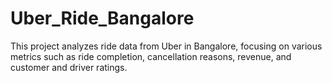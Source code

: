 # Uber_Ride_Bangalore
This project analyzes ride data from Uber in Bangalore, focusing on various metrics such as ride completion, cancellation reasons, revenue, and customer and driver ratings.
